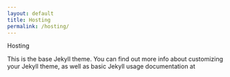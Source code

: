 ```yaml
---
layout: default
title: Hosting
permalink: /hosting/
---
```


Hosting

This is the base Jekyll theme. You can find out more info about customizing your Jekyll theme, as well as basic Jekyll usage documentation at 